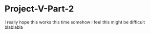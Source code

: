# Project-V-Part-2
I really hope this works this time
somehow i feel this might be difficult
blablabla